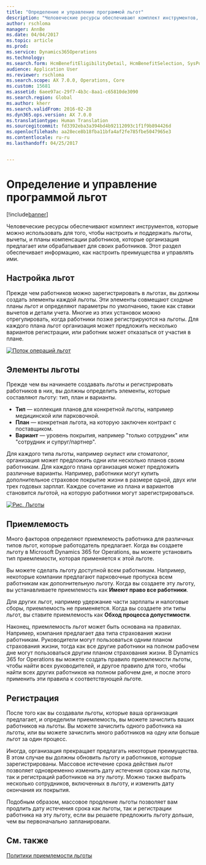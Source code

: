 ```yaml
---
title: "Определение и управление программой льгот"
description: "Человеческие ресурсы обеспечивают комплект инструментов, которые можно использовать для того, чтобы настроить и поддержать льготы, вычеты, и планы компенсации работников, которые организация предлагает или обрабатывает для своих работников. Эта статья обеспечивает информацию, как настроить преимущества и управлять ими."
author: rschloma
manager: AnnBe
ms.date: 04/04/2017
ms.topic: article
ms.prod: 
ms.service: Dynamics365Operations
ms.technology: 
ms.search.form: HcmBenefitEligibilityDetail, HcmBenefitSelection, SysPolicyListPage, SysPolicySourceDocumentRuleType
audience: Application User
ms.reviewer: rschloma
ms.search.scope: AX 7.0.0, Operations, Core
ms.custom: 15681
ms.assetid: 6aee97ac-29f7-4b3c-8aa1-c65810de3090
ms.search.region: Global
ms.author: kherr
ms.search.validFrom: 2016-02-28
ms.dyn365.ops.version: AX 7.0.0
ms.translationtype: Human Translation
ms.sourcegitcommit: fd3392eba3a394bd4b92112093c1f1f9b894426d
ms.openlocfilehash: aa28ece8b18fba11bfa4af2fe785fbe5047965e3
ms.contentlocale: ru-ru
ms.lasthandoff: 04/25/2017


---
```


# <a name="define-and-manage-a-benefits-program"></a>Определение и управление программой льгот

[!include[banner](includes/banner.md)]


Человеческие ресурсы обеспечивают комплект инструментов, которые можно использовать для того, чтобы настроить и поддержать льготы, вычеты, и планы компенсации работников, которые организация предлагает или обрабатывает для своих работников. Этот раздел обеспечивает информацию, как настроить преимущества и управлять ими.

<a name="benefit-setup"></a>Настройка льгот
-------------

Прежде чем работников можно зарегистрировать в льготах, вы должны создать элементы каждой льготы. Эти элементы совмещают сходные планы льгот и определяют параметры по умолчанию, такие как ставки вычетов и детали учета. Многие из этих установок можно отрегулировать, когда работники позже регистрируются на льготы. Для каждого плана льгот организация может предложить несколько вариантов регистрации, или работник может отказаться от участия в плане. 

[![Поток операций льгот](./media/benefit-process-flow1.png)](./media/benefit-process-flow1.png)

## <a name="benefit-elements"></a>Элементы льготы
Прежде чем вы начинаете создавать льготы и регистрировать работников в них, вы должны определить элементы, которые составляют льготу: тип, план и варианты.

-   **Тип** — коллекция планов для конкретной льготы, например медицинской или парковочной.
-   **План** — конкретная льгота, на которую заключен контракт с поставщиком.
-   **Вариант** — уровень покрытия, например "только сотрудник" или "сотрудник и супруг/партнер".

Для каждого типа льготы, например окулист или стоматолог, организация может предложить одни или несколько планов своим работникам. Для каждого плана организация может предложить различные варианты. Например, работники могут купить дополнительное страховое покрытие жизни в размере одной, двух или трех годовых зарплат. Каждое сочетание из плана и вариантов становится льготой, на которую работники могут зарегистрироваться. 

[![Рис. Льготы](./media/benefit-pic.png)](./media/benefit-pic.png)

## <a name="eligibility"></a>Приемлемость
Много факторов определяют приемлемость работника для различных типов льгот, которые работодатель предлагает. Когда вы создаете льготу в Microsoft Dynamics 365 for Operations, вы можете установить тип приемлемости, которая применяется к этой льготе. 

Вы можете сделать льготу доступной всем работникам. Например, некоторые компании предлагают парковочные пропуска всем работникам как дополнительную льготу. Когда вы создаете эту льготу, вы устанавливаете приемлемость как **Имеют право все работники**. 

Для других льгот, например удержание части зарплаты и налоговые сборы, приемлемость не применяется. Когда вы создаете эти типы льгот, вы ставите приемлемость как **Обход процесса допустимости**. 

Наконец, приемлемость льгот может быть основана на правилах. Например, компания предлагает два типа страхования жизни работникам. Руководители могут пользоваться одним планом страхования жизни, тогда как все другие работники на полном рабочем дне могут пользоваться другим планом страхования жизни. В Dynamics 365 for Operations вы можете создать правило приемлемости льготы, чтобы найти всех руководителей, и другое правило для того, чтобы найти всех других работников на полном рабочем дне, и после этого применить эти правила к соответствующей льготе.

## <a name="enrollment"></a>Регистрация
После того как вы создавали льготы, которые ваша организация предлагает, и определили приемлемость, вы можете зачислить ваших работников на льготы. Вы можете зачислить одного работника на льготы, или вы можете зачислить много работников на одну или больше льгот за один процесс. 

Иногда, организация прекращает предлагать некоторые преимущества. В этом случае вы должны обновить льготу и работников, которые зарегистрированы. Массовое истечение срока действия льгот позволяет одновременно изменить дату истечения срока как льготы, так и регистраций работников на эту льготу. Можно также выбрать несколько сотрудников, включенных в льготу, и изменить дату окончания их покрытия. 

Подобным образом, массовое продление льготы позволяет вам продлить дату истечения срока как льготы, так и регистрации работника на эту льготу, если вы решаете предложить льготу дольше, чем вы первоначально запланировали.

<a name="see-also"></a>См. также
--------

[Политики приемлемости льготы](benefit-eligibility-policies.md)




